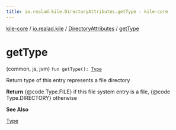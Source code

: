 ```yaml
---
title: io.realad.kile.DirectoryAttributes.getType - kile-core
---
```


[kile-core](../../index.html) / [io.realad.kile](../index.html) / [DirectoryAttributes](index.html) / [getType](./get-type.html)

# getType

(common, js, jvm) `fun getType(): `[`Type`](../-kile-attributes/-type/index.html)

Return type of this entry represents a file directory

**Return**
{@code Type.FILE} if this file system entry is a file,
{@code Type.DIRECTORY} otherwise

**See Also**

[Type](../-kile-attributes/-type/index.html#io.realad.kile.KileAttributes.Type)

